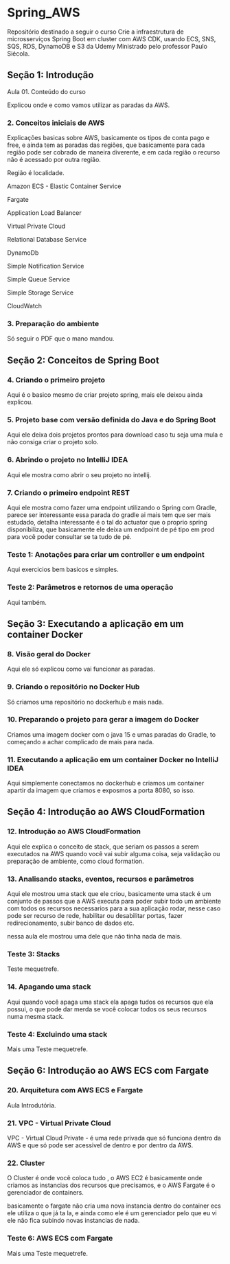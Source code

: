 # Spring_AWS

Repositório destinado a seguir o curso Crie a infraestrutura de microsserviços Spring Boot em cluster com AWS CDK, usando ECS, SNS, SQS, RDS, DynamoDB e S3 da Udemy Ministrado pelo professor Paulo Siécola.

## Seção 1: Introdução

Aula 01. Conteúdo do curso

Explicou onde e como vamos utilizar as paradas da AWS.

### 2. Conceitos iniciais de AWS

Explicações basicas sobre AWS, basicamente os tipos de conta pago e free, e ainda tem as paradas das regiões, que basicamente para cada região pode ser cobrado de maneira diverente, e em cada região o recurso não é acessado por outra região.

Região é localidade.

Amazon ECS - Elastic Container Service

Fargate

Application Load Balancer

Virtual Private Cloud

Relational Database Service

DynamoDb

Simple Notification Service

Simple Queue Service

Simple Storage Service

CloudWatch

### 3. Preparação do ambiente

Só seguir o PDF que o mano mandou.

## Seção 2: Conceitos de Spring Boot

### 4. Criando o primeiro projeto

Aqui é o basico mesmo de criar projeto spring, mais ele deixou ainda explicou.

### 5. Projeto base com versão definida do Java e do Spring Boot

Aqui ele deixa dois projetos prontos para download caso tu seja uma mula e não consiga criar o projeto solo.

### 6. Abrindo o projeto no IntelliJ IDEA

Aqui ele mostra como abrir o seu projeto no intellij.

### 7. Criando o primeiro endpoint REST

Aqui ele mostra como fazer uma endpoint utilizando o Spring com Gradle, parece ser interessante essa parada do gradle ai mais tem que ser mais estudado, detalha interessante é o tal do actuator que o proprio spring disponibiliza, que basicamente ele deixa um endpoint de pé tipo em prod para você poder consultar se ta tudo de pé.

### Teste 1: Anotações para criar um controller e um endpoint

Aqui exercicios bem basicos e simples.

### Teste 2: Parâmetros e retornos de uma operação

Aqui também.

## Seção 3: Executando a aplicação em um container Docker

### 8. Visão geral do Docker

Aqui ele só explicou como vai funcionar as paradas.

### 9. Criando o repositório no Docker Hub

Só criamos uma repositório no dockerhub e mais nada.

### 10. Preparando o projeto para gerar a imagem do Docker

Criamos uma imagem docker com o java 15 e umas paradas do Gradle, to começando a achar complicado de mais para nada.

### 11. Executando a aplicação em um container Docker no IntelliJ IDEA

Aqui simplemente conectamos no dockerhub e criamos um container apartir da imagem que criamos e exposmos a porta 8080, so isso.

## Seção 4: Introdução ao AWS CloudFormation

### 12. Introdução ao AWS CloudFormation

Aqui ele explica o conceito de stack, que seriam os passos a serem executados na AWS quando você vai subir alguma coisa, seja validação ou preparação de ambiente, como cloud formation.

### 13. Analisando stacks, eventos, recursos e parâmetros

Aqui ele mostrou uma stack que ele criou, basicamente uma stack é um conjunto de passos que a AWS executa para poder subir todo um ambiente com todos os recursos necessarios para a sua aplicação rodar,
nesse caso pode ser recurso de rede, habilitar ou desabilitar portas, fazer redirecionamento, subir banco de dados etc.

nessa aula ele mostrou uma dele que não tinha nada de mais.

### Teste 3: Stacks

Teste mequetrefe.

### 14. Apagando uma stack

Aqui quando você apaga uma stack ela apaga tudos os recursos que ela possui, o que pode dar merda se você colocar todos os seus recursos numa mesma stack.

### Teste 4: Excluindo uma stack

Mais uma Teste mequetrefe.

## Seção 6: Introdução ao AWS ECS com Fargate

### 20. Arquitetura com AWS ECS e Fargate

Aula Introdutória.

### 21. VPC - Virtual Private Cloud

VPC - Virtual Cloud Private - é uma rede privada que só funciona dentro da AWS e que só pode ser acessivel de dentro e por dentro da AWS.

### 22. Cluster

O Cluster é onde você coloca tudo , o AWS EC2 é basicamente onde criamos as instancias dos recursos que precisamos, e o AWS Fargate é o gerenciador de containers.

basicamente o fargate não cria uma nova instancia dentro do container ecs ele utiliza o que já ta la, e ainda como ele é um gerenciador pelo que eu vi ele não fica subindo novas instancias de nada.

### Teste 6: AWS ECS com Fargate

Mais uma Teste mequetrefe.
